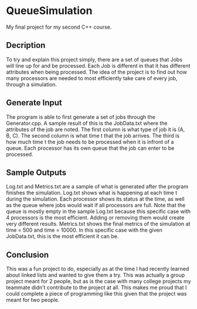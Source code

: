 # QueueSimulation
My final project for my second C++ course. 

## Decription

To try and explain this project simply, there are a set of queues that Jobs will line up for and be processed. 
Each Job is different in that it has different attributes when being processed. The idea of the project is to
find out how many processors are needed to most efficiently take care of every job, through a simulation. 

## Generate Input

The program is able to first generate a set of jobs through the Generator.cpp. A sample result of this is the 
JobData.txt where the attributes of the job are noted. The first column is what type of job it is (A, B, C). The
second column is what time t that the job arrives. The third is how much time t the job needs to be processed when
it is infront of a queue. Each processor has its own queue that the job can enter to be processed.

## Sample Outputs

Log.txt and Metrics.txt are a sample of what is generated after the program finishes the simulation. Log.txt shows
what is happening at each time t during the simulation. Each processor shows its status at the time, as well as the queue
where jobs would wait if all processors are full. Note that the queue is mostly empty in the sample Log.txt because
this specific case with 4 processors is the most efficient. Adding or removing them would create very different results.
Metrics.txt shows the final metrics of the simulation at time = 500 and time = 10000. In this specific case with the given
JobData.txt, this is the most efficient it can be. 

## Conclusion

This was a fun project to do, especially as at the time I had recently learned about linked lists and wanted to give
them a try. This was actually a group project meant for 2 people, but as is the case with many college projects my teammate 
didn't contribute to the project at all. This makes me proud that I could complete a piece of programming like this given
that the project was meant for two people. 
